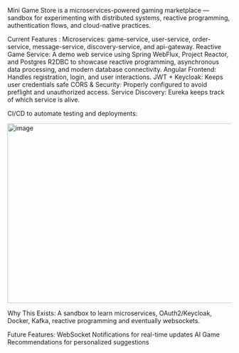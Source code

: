 Mini Game Store is a microservices-powered gaming marketplace — sandbox for experimenting with distributed systems, reactive programming, authentication flows, and cloud-native practices.

Current Features :
Microservices: game-service, user-service, order-service, message-service, discovery-service, and api-gateway.
Reactive Game Service: A demo web service using Spring WebFlux, Project Reactor, and Postgres R2DBC to showcase reactive programming, asynchronous data processing, and modern database connectivity.
Angular Frontend: Handles registration, login, and user interactions.
JWT + Keycloak: Keeps user credentials safe
CORS & Security: Properly configured to avoid preflight and unauthorized access.
Service Discovery: Eureka keeps track of which service is alive.

CI/CD to automate testing and deployments: 

<img width="686" height="404" alt="image" src="https://github.com/user-attachments/assets/06fa0eef-aa34-49b1-8d0b-23dde6b1874b" />

Why This Exists:
A sandbox to learn microservices, OAuth2/Keycloak, Docker, Kafka, reactive programming and eventually websockets.

Future Features:
WebSocket Notifications for real-time updates
AI Game Recommendations for personalized suggestions
